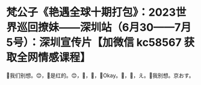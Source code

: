 # 梵公子《艳遇全球十期打包》：2023世界巡回撩妹——深圳站（6月30——7月5号）：深圳宣传片【加微信 kc58567 获取全网情感课程】

🎼我们别想。😊，🎼是红的。😊，🎼，🎼，🎼Okay。🎼，🎼，え。🎼我别想。京おす。